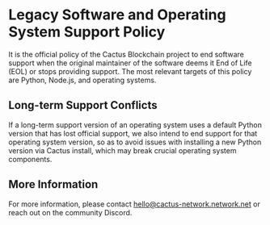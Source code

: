 # Legacy Software and Operating System Support Policy

It is the official policy of the Cactus Blockchain project to end software support when the original maintainer of the software deems it End of Life (EOL) or stops providing support.  The most relevant targets of this policy are Python, Node.js, and operating systems.

## Long-term Support Conflicts

If a long-term support version of an operating system uses a default Python version that has lost official support, we also intend to end support for that operating system version, so as to avoid issues with installing a new Python version via Cactus install, which may break crucial operating system components.

## More Information

For more information, please contact hello@cactus-network.network.net or reach out on the community Discord.
